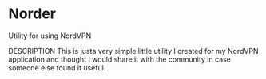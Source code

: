 # Norder
Utility for using NordVPN

DESCRIPTION
This is justa very simple little utility I created for my NordVPN application and thought I would share it with the community in case someone else found it useful.
